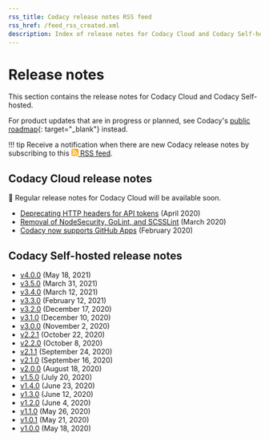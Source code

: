 ```yaml
---
rss_title: Codacy release notes RSS feed
rss_href: /feed_rss_created.xml
description: Index of release notes for Codacy Cloud and Codacy Self-hosted.
---
```


# Release notes

This section contains the release notes for Codacy Cloud and Codacy Self-hosted.

For product updates that are in progress or planned, see Codacy's [public roadmap](https://roadmap.codacy.com/tabs/1-in-progress){: target="_blank"} instead.

!!! tip
    Receive a notification when there are new Codacy release notes by subscribing to this [<img style="height: 1em;" src="../assets/images/icon-rss-feed.svg" alt="Codacy release notes RSS feed"/> RSS feed](/feed_rss_created.xml).

## Codacy Cloud release notes

🚧 Regular release notes for Codacy Cloud will be available soon.

-   [Deprecating HTTP headers for API tokens](cloud/deprecating-http-headers-for-api-tokens.md) (April 2020)
-   [Removal of NodeSecurity, GoLint, and SCSSLint](cloud/removal-of-nodesecurity-golint-and-scsslint.md) (March 2020)
-   [Codacy now supports GitHub Apps](cloud/codacy-now-supports-github-apps.md) (February 2020)

## Codacy Self-hosted release notes

-   [v4.0.0](self-hosted/self-hosted-v4.0.0.md) (May 18, 2021)
-   [v3.5.0](self-hosted/self-hosted-v3.5.0.md) (March 31, 2021)
-   [v3.4.0](self-hosted/self-hosted-v3.4.0.md) (March 12, 2021)
-   [v3.3.0](self-hosted/self-hosted-v3.3.0.md) (February 12, 2021)
-   [v3.2.0](self-hosted/self-hosted-v3.2.0.md) (December 17, 2020)
-   [v3.1.0](self-hosted/self-hosted-v3.1.0.md) (December 10, 2020)
-   [v3.0.0](self-hosted/self-hosted-v3.0.0.md) (November 2, 2020)
-   [v2.2.1](self-hosted/self-hosted-v2.2.1.md) (October 22, 2020)
-   [v2.2.0](self-hosted/self-hosted-v2.2.0.md) (October 8, 2020)
-   [v2.1.1](self-hosted/self-hosted-v2.1.1.md) (September 24, 2020)
-   [v2.1.0](self-hosted/self-hosted-v2.1.0.md) (September 16, 2020)
-   [v2.0.0](self-hosted/self-hosted-v2.0.0.md) (August 18, 2020)
-   [v1.5.0](self-hosted/self-hosted-v1.5.0.md) (July 20, 2020)
-   [v1.4.0](self-hosted/self-hosted-v1.4.0.md) (June 23, 2020)
-   [v1.3.0](self-hosted/self-hosted-v1.3.0.md) (June 12, 2020)
-   [v1.2.0](self-hosted/self-hosted-v1.2.0.md) (June 4, 2020)
-   [v1.1.0](self-hosted/self-hosted-v1.1.0.md) (May 26, 2020)
-   [v1.0.1](self-hosted/self-hosted-v1.0.1.md) (May 21, 2020)
-   [v1.0.0](self-hosted/self-hosted-v1.0.0.md) (May 18, 2020)
